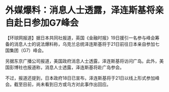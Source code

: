 # 外媒爆料：消息人士透露，泽连斯基将亲自赴日参加G7峰会

【环球网报道】据日本共同社报道，英国《金融时报》19日援引一名参与峰会筹备的消息人士的说法爆料称，乌克兰总统泽连斯基将于21日前往日本亲自参加七国集团（G7）峰会。

另据东京广播公司报道，美国政府消息人士透露，泽连斯基将访问广岛。此外，美国彭博社也报道称，消息人士透露，泽连斯基将赴广岛参会。

不过，报道还提到，日本政府18日已宣布，泽连斯基将于21日以线上形式参加峰会。截至目前，尚未看到日方或乌方对此事作出回应。

